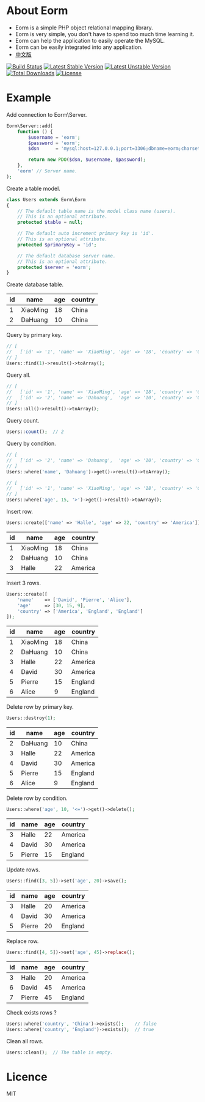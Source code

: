 # About Eorm #

- Eorm is a simple PHP object relational mapping library.
- Eorm is very simple, you don't have to spend too much time learning it.
- Eorm can help the application to easily operate the MySQL.
- Eorm can be easily integrated into any application.
- [中文版](README-ZH.md)


[![Build Status](https://travis-ci.org/edoger/eorm-src.svg?branch=master)](https://travis-ci.org/edoger/eorm-src)
[![Latest Stable Version](https://poser.pugx.org/edoger/eorm-src/v/stable)](https://packagist.org/packages/edoger/eorm-src)
[![Latest Unstable Version](https://poser.pugx.org/edoger/eorm-src/v/unstable)](https://packagist.org/packages/edoger/eorm-src)
[![Total Downloads](https://poser.pugx.org/edoger/eorm-src/downloads)](https://packagist.org/packages/edoger/eorm-src)
[![License](https://poser.pugx.org/edoger/eorm-src/license)](https://packagist.org/packages/edoger/eorm-src)

# Example #

Add connection to Eorm\Server.

```php
Eorm\Server::add(
    function () {
        $username = 'eorm';
        $password = 'eorm';
        $dsn      = 'mysql:host=127.0.0.1;port=3306;dbname=eorm;charset=utf8';

        return new PDO($dsn, $username, $password);
    },
    'eorm' // Server name.
);
```

Create a table model.

```php
class Users extends Eorm\Eorm
{
    // The default table name is the model class name (users).
    // This is an optional attribute.
    protected $table = null;

    // The default auto increment primary key is 'id'.
    // This is an optional attribute.
    protected $primaryKey = 'id';

    // The default database server name.
    // This is an optional attribute.
    protected $server = 'eorm';
}
```

Create database table.

| id         | name       | age        | country    |
| ---------- | ---------- | ---------- | ---------- |
| 1          | XiaoMing   | 18         | China      |
| 2          | DaHuang    | 10         | China      |

Query by primary key.

```php
// [
//   ['id' => '1', 'name' => 'XiaoMing', 'age' => '18', 'country' => 'China']
// ]
Users::find(1)->result()->toArray();
```

Query all.

```php
// [
//   ['id' => '1', 'name' => 'XiaoMing', 'age' => '18', 'country' => 'China'],
//   ['id' => '2', 'name' => 'Dahuang',  'age' => '10', 'country' => 'China'],
// ]
Users::all()->result()->toArray();
```

Query count.

```php
Users::count();  // 2
```

Query by condition.

```php
// [
//   ['id' => '2', 'name' => 'Dahuang',  'age' => '10', 'country' => 'China'],
// ]
Users::where('name', 'Dahuang')->get()->result()->toArray();

// [
//   ['id' => '1', 'name' => 'XiaoMing', 'age' => '18', 'country' => 'China']
// ]
Users::where('age', 15, '>')->get()->result()->toArray();
```

Insert row.

```php
Users::create(['name' => 'Halle', 'age' => 22, 'country' => 'America']);
```

| id         | name       | age        | country    |
| ---------- | ---------- | ---------- | ---------- |
| 1          | XiaoMing   | 18         | China      |
| 2          | DaHuang    | 10         | China      |
| 3          | Halle      | 22         | America    |

Insert 3 rows.

```php
Users::create([
    'name'    => ['David', 'Pierre', 'Alice'],
    'age'     => [30, 15, 9],
    'country' => ['America', 'England', 'England']
]);
```

| id         | name       | age        | country    |
| ---------- | ---------- | ---------- | ---------- |
| 1          | XiaoMing   | 18         | China      |
| 2          | DaHuang    | 10         | China      |
| 3          | Halle      | 22         | America    |
| 4          | David      | 30         | America    |
| 5          | Pierre     | 15         | England    |
| 6          | Alice      | 9          | England    |

Delete row by primary key.

```php
Users::destroy(1);
```

| id         | name       | age        | country    |
| ---------- | ---------- | ---------- | ---------- |
| 2          | DaHuang    | 10         | China      |
| 3          | Halle      | 22         | America    |
| 4          | David      | 30         | America    |
| 5          | Pierre     | 15         | England    |
| 6          | Alice      | 9          | England    |

Delete row by condition.

```php
Users::where('age', 10, '<=')->get()->delete();
```

| id         | name       | age        | country    |
| ---------- | ---------- | ---------- | ---------- |
| 3          | Halle      | 22         | America    |
| 4          | David      | 30         | America    |
| 5          | Pierre     | 15         | England    |

Update rows.

```php
Users::find([3, 5])->set('age', 20)->save();
```

| id         | name       | age        | country    |
| ---------- | ---------- | ---------- | ---------- |
| 3          | Halle      | 20         | America    |
| 4          | David      | 30         | America    |
| 5          | Pierre     | 20         | England    |

Replace row.

```php
Users::find([4, 5])->set('age', 45)->replace();
```

| id         | name       | age        | country    |
| ---------- | ---------- | ---------- | ---------- |
| 3          | Halle      | 20         | America    |
| 6          | David      | 45         | America    |
| 7          | Pierre     | 45         | England    |

Check exists rows ?

```php
Users::where('country', 'China')->exists();    // false
Users::where('country', 'England')->exists();  // true
```

Clean all rows.

```php
Users::clean();  // The table is empty.
```

# Licence #

MIT
